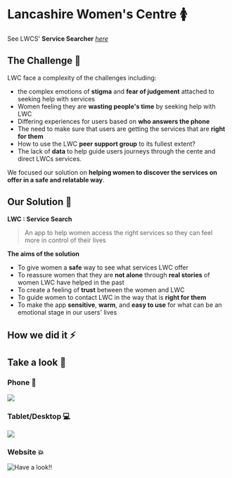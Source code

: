 # Lancashire Women's Centre :womens:
See LWCS' **Service Searcher** _*[here](https://womenscentre.herokuapp.com)*_

## The Challenge :two_women_holding_hands: 

LWC face a complexity of the challenges including:
 - the complex emotions of **stigma** and **fear of judgement** attached to seeking help with services
 - Women feeling they are **wasting people's time** by seeking help with LWC
 - Differing experiences for users based on **who answers the phone**
- The need to make sure that users are getting the services that are **right for them**
 - How to use the LWC **peer support group** to its fullest extent?
 - The lack of **data** to help guide users journeys through the cente and direct LWCs services. 

We focused our solution on __helping women to discover the services on offer in a safe and relatable way__.

## Our Solution :circus_tent: 

**LWC : Service Search** 

> An app to help women access the right services so they can feel more in control of their lives

 **The aims of the solution**
* To give women a **safe** way to see what services LWC offer 
* To reassure women that they are **not alone** through **real stories** of women LWC have helped in the past
* To create a feeling of **trust** between the women and LWC
* To guide women to contact LWC in the way that is **right for them**
* To make the app **sensitive**, **warm**, and **easy to use** for what can be an emotional stage in our users' lives

## How we did it :zap:


## Take a look :eyes:

### Phone :iphone:

![](https://files.gitter.im/Jen-Harris/E7Ho/LWCgif2.gif)
  

### Tablet/Desktop :computer:
 
![](https://files.gitter.im/Jen-Harris/1f8w/LWCgif2tablet.gif)
  
### Website :collision:

![Have a look!!](https://womenscentre.herokuapp.com)
